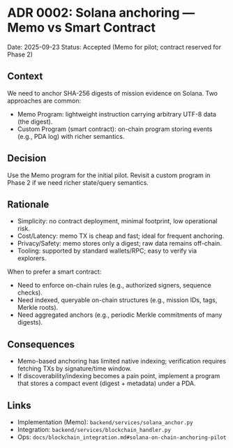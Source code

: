 # ADR 0002: Solana anchoring — Memo vs Smart Contract

Date: 2025-09-23 Status: Accepted (Memo for pilot; contract reserved for
Phase 2)

## Context

We need to anchor SHA-256 digests of mission evidence on Solana. Two approaches
are common:

- Memo Program: lightweight instruction carrying arbitrary UTF-8 data (the
  digest).
- Custom Program (smart contract): on-chain program storing events (e.g., PDA
  log) with richer semantics.

## Decision

Use the Memo program for the initial pilot. Revisit a custom program in Phase 2
if we need richer state/query semantics.

## Rationale

- Simplicity: no contract deployment, minimal footprint, low operational risk.
- Cost/Latency: memo TX is cheap and fast; ideal for frequent anchoring.
- Privacy/Safety: memo stores only a digest; raw data remains off-chain.
- Tooling: supported by standard wallets/RPC; easy to verify via explorers.

When to prefer a smart contract:

- Need to enforce on-chain rules (e.g., authorized signers, sequence checks).
- Need indexed, queryable on-chain structures (e.g., mission IDs, tags, Merkle
  roots).
- Need aggregated anchors (e.g., periodic Merkle commitments of many digests).

## Consequences

- Memo-based anchoring has limited native indexing; verification requires
  fetching TXs by signature/time window.
- If discoverability/indexing becomes a pain point, implement a program that
  stores a compact event (digest + metadata) under a PDA.

## Links

- Implementation (Memo): `backend/services/solana_anchor.py`
- Integration: `backend/services/blockchain_handler.py`
- Ops: `docs/blockchain_integration.md#solana-on-chain-anchoring-pilot`

